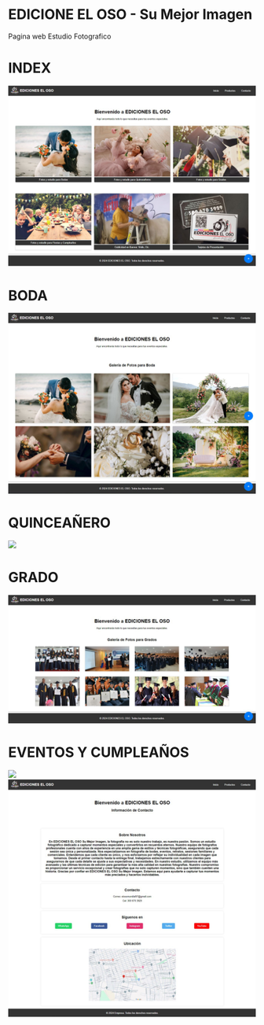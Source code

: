 # EDICIONE EL OSO - Su Mejor Imagen
Pagina web Estudio Fotografico

# INDEX
![](https://github.com/OSMEIDER-SANTANA/fotografia/blob/main/img/1%20pagina%20index.jpg)
# BODA
![](https://github.com/OSMEIDER-SANTANA/fotografia/blob/main/img/2%20pagina%20boda.jpg)
# QUINCEAÑERO
![](https://github.com/OSMEIDER-SANTANA/fotografia/blob/main/img/3%20pagina%2015%20a%C3%B1os.jpg)
# GRADO
![](https://github.com/OSMEIDER-SANTANA/fotografia/blob/main/img/4%20pagina%20grados.jpg)
# EVENTOS Y CUMPLEAÑOS
![](https://github.com/OSMEIDER-SANTANA/fotografia/blob/main/img/5%20pagina%20cumplea%C3%B1os.jpg)
![](https://github.com/OSMEIDER-SANTANA/fotografia/blob/main/img/6%20pagina%20contactos.jpg)
